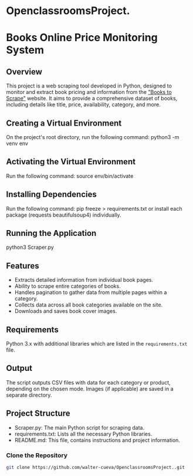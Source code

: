 # OpenclassroomsProject.
# Books Online Price Monitoring System

## Overview
This project is a web scraping tool developed in Python, designed to monitor and extract book pricing and information from the ["Books to Scrape"](https://books.toscrape.com/index.html) website. It aims to provide a comprehensive dataset of books, including details like title, price, availability, category, and more.

## Creating a Virtual Environment
On the project's root directory, run the following command: python3 -m venv env

## Activating the Virtual Environment
Run the following command: source env/bin/activate

## Installing Dependencies
Run the following command: pip freeze > requirements.txt or install each package (requests
beautifulsoup4) individually.

## Running the Application
python3 Scraper.py 

## Features
- Extracts detailed information from individual book pages.
- Ability to scrape entire categories of books.
- Handles pagination to gather data from multiple pages within a category.
- Collects data across all book categories available on the site.
- Downloads and saves book cover images.

## Requirements
Python 3.x with additional libraries which are listed in the `requirements.txt` file.

## Output
The script outputs CSV files with data for each category or product, depending on the chosen mode. Images (if applicable) are saved in a separate directory.

## Project Structure

- Scraper.py: The main Python script for scraping data.
- requirements.txt: Lists all the necessary Python libraries.
- README.md: This file, contains instructions and project information.

### Clone the Repository
```bash
git clone https://github.com/walter-cueva/OpenclassroomsProject..git

